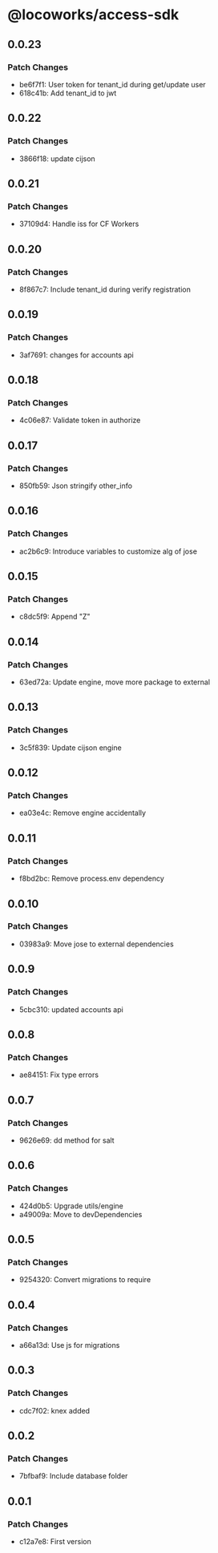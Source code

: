 # @locoworks/access-sdk

## 0.0.23

### Patch Changes

- be6f7f1: User token for tenant_id during get/update user
- 618c41b: Add tenant_id to jwt

## 0.0.22

### Patch Changes

- 3866f18: update cijson

## 0.0.21

### Patch Changes

- 37109d4: Handle iss for CF Workers

## 0.0.20

### Patch Changes

- 8f867c7: Include tenant_id during verify registration

## 0.0.19

### Patch Changes

- 3af7691: changes for accounts api

## 0.0.18

### Patch Changes

- 4c06e87: Validate token in authorize

## 0.0.17

### Patch Changes

- 850fb59: Json stringify other_info

## 0.0.16

### Patch Changes

- ac2b6c9: Introduce variables to customize alg of jose

## 0.0.15

### Patch Changes

- c8dc5f9: Append "Z"

## 0.0.14

### Patch Changes

- 63ed72a: Update engine, move more package to external

## 0.0.13

### Patch Changes

- 3c5f839: Update cijson engine

## 0.0.12

### Patch Changes

- ea03e4c: Remove engine accidentally

## 0.0.11

### Patch Changes

- f8bd2bc: Remove process.env dependency

## 0.0.10

### Patch Changes

- 03983a9: Move jose to external dependencies

## 0.0.9

### Patch Changes

- 5cbc310: updated accounts api

## 0.0.8

### Patch Changes

- ae84151: Fix type errors

## 0.0.7

### Patch Changes

- 9626e69: dd method for salt

## 0.0.6

### Patch Changes

- 424d0b5: Upgrade utils/engine
- a49009a: Move to devDependencies

## 0.0.5

### Patch Changes

- 9254320: Convert migrations to require

## 0.0.4

### Patch Changes

- a66a13d: Use js for migrations

## 0.0.3

### Patch Changes

- cdc7f02: knex added

## 0.0.2

### Patch Changes

- 7bfbaf9: Include database folder

## 0.0.1

### Patch Changes

- c12a7e8: First version
